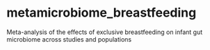 # metamicrobiome_breastfeeding
Meta-analysis of the effects of exclusive breastfeeding on infant gut microbiome across studies and populations
